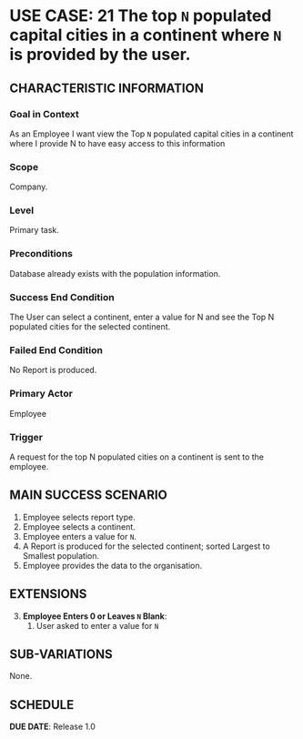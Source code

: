 # USE CASE: 21 The top  `N`  populated capital cities in a continent where  `N`  is provided by the user.

## CHARACTERISTIC INFORMATION

### Goal in Context

As an Employee I want view the Top `N` populated capital cities in a continent where I provide N to have easy access to this information

### Scope

Company.

### Level

Primary task.

### Preconditions

Database already exists with the population information.

### Success End Condition

The User can select a continent, enter a value for N and see the Top N populated cities for the selected continent. 

### Failed End Condition

No Report is produced.

### Primary Actor

Employee

### Trigger

A request for the top N populated cities on a continent is sent to the employee.

## MAIN SUCCESS SCENARIO

1. Employee selects report type.
2. Employee selects a continent.
3. Employee enters a value for `N`.
4. A Report is produced for the selected continent; sorted Largest to Smallest population.
5. Employee provides the data to the organisation.

## EXTENSIONS

3. **Employee Enters 0 or Leaves `N` Blank**:
    1. User asked to enter a value for `N`

## SUB-VARIATIONS

None.

## SCHEDULE

**DUE DATE**: Release 1.0